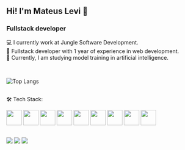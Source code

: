 ## Hi! I'm Mateus Levi 👋

### Fullstack developer

💻 I currently work at Jungle Software Development.<br>
🚀 Fullstack developer with 1 year of experience in web development.<br>
🌱 Currently, I am studying model training in artificial intelligence.

<br/>

![Top Langs](https://github-readme-stats.vercel.app/api/top-langs/?username=mateuslevi12&layout=compact&theme=dracula)

##
🛠 Tech Stack:
<div style="display: inline-block">
    <img heigth=30 width=40 src="https://cdn.jsdelivr.net/gh/devicons/devicon@latest/icons/typescript/typescript-original.svg" />
    <img heigth=30 width=40 src="https://cdn.jsdelivr.net/gh/devicons/devicon@latest/icons/javascript/javascript-original.svg" />
    <img heigth=30 width=40 src="https://cdn.jsdelivr.net/gh/devicons/devicon@latest/icons/react/react-original-wordmark.svg" />
    <img heigth=30 width=40 src="https://cdn.jsdelivr.net/gh/devicons/devicon@latest/icons/nextjs/nextjs-original.svg" />
  <img heigth=30 width=40 src="https://cdn.jsdelivr.net/gh/devicons/devicon@latest/icons/nodejs/nodejs-original-wordmark.svg" />
  <img heigth=30 width=40 src="https://cdn.jsdelivr.net/gh/devicons/devicon@latest/icons/nestjs/nestjs-original.svg" />
  <img heigth=30 width=40 src="https://cdn.jsdelivr.net/gh/devicons/devicon@latest/icons/prisma/prisma-original.svg" />
  <img heigth=30 width=40 src="https://cdn.jsdelivr.net/gh/devicons/devicon@latest/icons/postgresql/postgresql-original.svg" />
<img heigth=30 width=40 src="https://cdn.jsdelivr.net/gh/devicons/devicon@latest/icons/tailwindcss/tailwindcss-original.svg" />
</div>

##

<div>
  <a href="https://www.instagram.com/mateuslevi_"><img src="https://img.shields.io/badge/Instagram-E4405F?style=for-the-badge&logo=instagram&logoColor=white"/></a>
  <a href="https://www.linkedin.com/in/mateuslevi12/"><img src="https://img.shields.io/badge/LinkedIn-0077B5?style=for-the-badge&logo=linkedin&logoColor=white"/></a>
  <a href="mateuslevialencar32@gmail.com"><img src="https://img.shields.io/badge/Gmail-D14836?style=for-the-badge&logo=gmail&logoColor=white"/></a>
</div>
